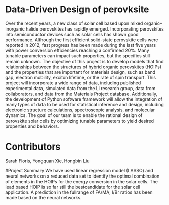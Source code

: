 # Data-Driven Design of perovksite
Over the recent years, a new class of solar cell based upon mixed organic–inorganic halide perovskites has rapidly emerged.  Incorporating perovskites into semiconductor devices such as solar cells has shown good performance. Although the first efficient solid-state perovskite cells were reported in 2012, fast progress has been made during the last five years with power conversion efficiencies reaching a confirmed 20%. Many tunable parameters can impact such properties, but the specifics still remain unknown. The objective of this project is to develop models that find relationships between the structures of hybrid organic perovskites (HOIPs) and the properties that are important for materials design, such as band gap, electron mobility, exciton lifetime, or the rate of spin transport. This project will incorporate a wide range of data, including published experimental data, simulated data from the Li research group, data from collaborators, and data from the Materials Project database. Additionally, the development of Python software framework will allow the integration of many types of data to be used for statistical inference and design, including electronic structure calculations, spectroscopic analysis, and molecular dynamics. The goal of our team is to enable the rational design of perovskite solar cells by optimizing tunable parameters to yield desired properties and behaviors.

# Contributors
Sarah Floris, Yongquan Xie, Hongbin Liu

#Project Summary
We have used linear regression model (LASSO) and neural networks on a reduced data set to identify the optimal combination of elements in the HOIPs for the energy conversion in the solar cells.  The lead based HOIP is so far still the bestcandidate for the solar cell application.  A prediction in the fullrange of FA/MA, I/Br ratios has been made based on the neural networks.
